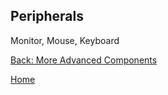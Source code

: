 ## Peripherals
Monitor, Mouse, Keyboard

[Back: More Advanced Components](More-Advanced-Components.md)

[Home](README.md)
